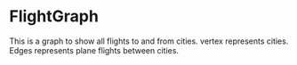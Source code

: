 # FlightGraph

This is a graph to show all flights to and from cities.
vertex represents cities.
Edges represents plane flights between cities.
